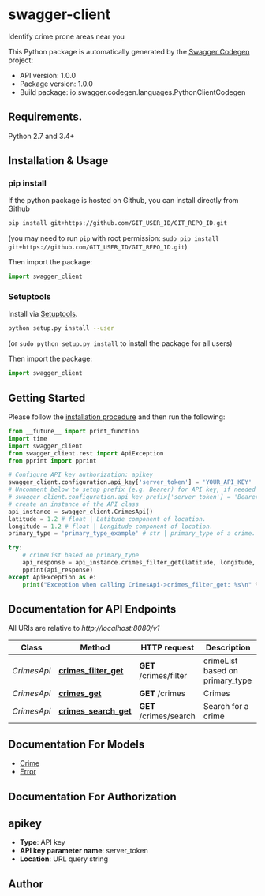 # swagger-client
Identify crime prone areas near you

This Python package is automatically generated by the [Swagger Codegen](https://github.com/swagger-api/swagger-codegen) project:

- API version: 1.0.0
- Package version: 1.0.0
- Build package: io.swagger.codegen.languages.PythonClientCodegen

## Requirements.

Python 2.7 and 3.4+

## Installation & Usage
### pip install

If the python package is hosted on Github, you can install directly from Github

```sh
pip install git+https://github.com/GIT_USER_ID/GIT_REPO_ID.git
```
(you may need to run `pip` with root permission: `sudo pip install git+https://github.com/GIT_USER_ID/GIT_REPO_ID.git`)

Then import the package:
```python
import swagger_client 
```

### Setuptools

Install via [Setuptools](http://pypi.python.org/pypi/setuptools).

```sh
python setup.py install --user
```
(or `sudo python setup.py install` to install the package for all users)

Then import the package:
```python
import swagger_client
```

## Getting Started

Please follow the [installation procedure](#installation--usage) and then run the following:

```python
from __future__ import print_function
import time
import swagger_client
from swagger_client.rest import ApiException
from pprint import pprint

# Configure API key authorization: apikey
swagger_client.configuration.api_key['server_token'] = 'YOUR_API_KEY'
# Uncomment below to setup prefix (e.g. Bearer) for API key, if needed
# swagger_client.configuration.api_key_prefix['server_token'] = 'Bearer'
# create an instance of the API class
api_instance = swagger_client.CrimesApi()
latitude = 1.2 # float | Latitude component of location.
longitude = 1.2 # float | Longitude component of location.
primary_type = 'primary_type_example' # str | primary_type of a crime.

try:
    # crimeList based on primary_type
    api_response = api_instance.crimes_filter_get(latitude, longitude, primary_type)
    pprint(api_response)
except ApiException as e:
    print("Exception when calling CrimesApi->crimes_filter_get: %s\n" % e)

```

## Documentation for API Endpoints

All URIs are relative to *http://localhost:8080/v1*

Class | Method | HTTP request | Description
------------ | ------------- | ------------- | -------------
*CrimesApi* | [**crimes_filter_get**](docs/CrimesApi.md#crimes_filter_get) | **GET** /crimes/filter | crimeList based on primary_type
*CrimesApi* | [**crimes_get**](docs/CrimesApi.md#crimes_get) | **GET** /crimes | Crimes
*CrimesApi* | [**crimes_search_get**](docs/CrimesApi.md#crimes_search_get) | **GET** /crimes/search | Search for a crime


## Documentation For Models

 - [Crime](docs/Crime.md)
 - [Error](docs/Error.md)


## Documentation For Authorization


## apikey

- **Type**: API key
- **API key parameter name**: server_token
- **Location**: URL query string


## Author




